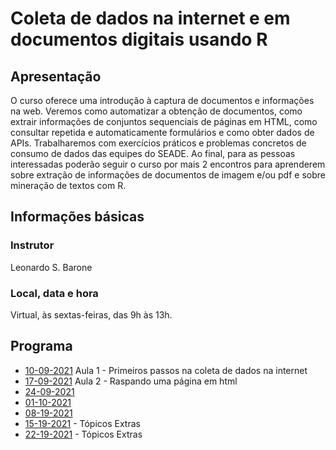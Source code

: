 # Coleta de dados na internet e em documentos digitais usando R

## Apresentação

O curso oferece uma introdução à captura de documentos e informações na web. Veremos como automatizar a obtenção de documentos, como extrair informações de conjuntos sequenciais de páginas em HTML, como consultar repetida e automaticamente formulários e como obter dados de APIs. Trabalharemos com exercícios práticos e problemas concretos de consumo de dados das equipes do SEADE. Ao final, para as pessoas interessadas poderão seguir o curso por mais 2 encontros para aprenderem sobre extração de informações de documentos de imagem e/ou pdf e sobre mineração de textos com R.


## Informações básicas

### Instrutor

Leonardo S. Barone

### Local, data e hora

Virtual, às sextas-feiras, das 9h às 13h.

## Programa

- [10-09-2021](https://github.com/seade-R/raspagem-dados-r/blob/main/aulas/aula-01.md) Aula 1 - Primeiros passos na coleta de dados na internet
- [17-09-2021](https://github.com/seade-R/raspagem-dados-r/blob/main/aulas/aula-02.md) Aula 2 - Raspando uma página em html
- [24-09-2021](https://github.com/seade-R/raspagem-dados-r/blob/main/aulas/aula-03.md) 
- [01-10-2021](https://github.com/seade-R/raspagem-dados-r/blob/main/aulas/aula-04.md) 
- [08-19-2021](https://github.com/seade-R/raspagem-dados-r/blob/main/aulas/aula-05.md) 
- [15-19-2021](https://github.com/seade-R/raspagem-dados-r/blob/main/aulas/aula-06.md) - Tópicos Extras
- [22-19-2021](https://github.com/seade-R/raspagem-dados-r/blob/main/aulas/aula-07.md) - Tópicos Extras


